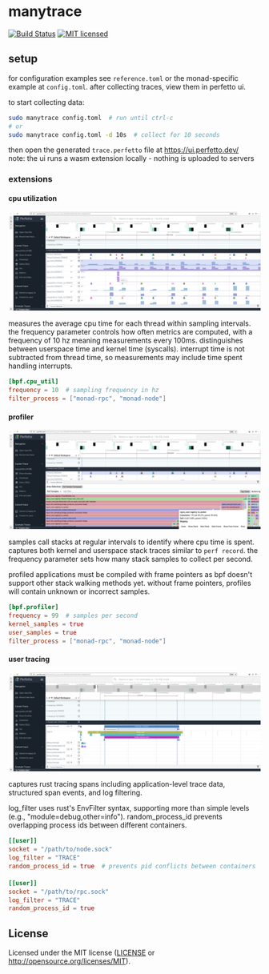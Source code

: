 # manytrace

[![Build Status][actions-badge]][actions-url]
[![MIT licensed][mit-badge]][mit-url]

[actions-badge]: https://github.com/dshulyak/manytrace/workflows/CI/badge.svg
[actions-url]: https://github.com/dshulyak/manytrace/actions?query=workflow%3ACI
[mit-badge]: https://img.shields.io/badge/license-MIT-blue.svg
[mit-url]: LICENSE

## setup

for configuration examples see `reference.toml` or the monad-specific example at `config.toml`. 
after collecting traces, view them in perfetto ui.

to start collecting data:
```bash
sudo manytrace config.toml  # run until ctrl-c
# or
sudo manytrace config.toml -d 10s  # collect for 10 seconds
```

then open the generated `trace.perfetto` file at https://ui.perfetto.dev/  
note: the ui runs a wasm extension locally - nothing is uploaded to servers

### extensions

#### cpu utilization
![cpu utilization](_assets/manytrace_cpuutil.png)

measures the average cpu time for each thread within sampling intervals.
the frequency parameter controls how often metrics are computed, with a frequency of 10 hz meaning measurements every 100ms.
distinguishes between userspace time and kernel time (syscalls).
interrupt time is not subtracted from thread time, so measurements may include time spent handling interrupts.

```toml
[bpf.cpu_util]
frequency = 10  # sampling frequency in hz
filter_process = ["monad-rpc", "monad-node"]
```

#### profiler
![profiler](_assets/manytrace_profiler.png)

samples call stacks at regular intervals to identify where cpu time is spent.
captures both kernel and userspace stack traces similar to `perf record`.
the frequency parameter sets how many stack samples to collect per second.

profiled applications must be compiled with frame pointers as bpf doesn't support other stack walking methods yet.
without frame pointers, profiles will contain unknown or incorrect samples.

```toml
[bpf.profiler]
frequency = 99  # samples per second
kernel_samples = true
user_samples = true
filter_process = ["monad-rpc", "monad-node"]
```

#### user tracing
![spans](_assets/manytrace_spans.png)

captures rust tracing spans including application-level trace data, structured span events, and log filtering.

log_filter uses rust's EnvFilter syntax, supporting more than simple levels (e.g., "module=debug,other=info").
random_process_id prevents overlapping process ids between different containers.

```toml
[[user]]
socket = "/path/to/node.sock"
log_filter = "TRACE"
random_process_id = true  # prevents pid conflicts between containers

[[user]]
socket = "/path/to/rpc.sock"
log_filter = "TRACE"
random_process_id = true
```

## License

Licensed under the MIT license ([LICENSE](LICENSE) or http://opensource.org/licenses/MIT).